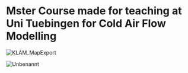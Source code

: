 # Mster Course made for teaching at Uni Tuebingen for Cold Air Flow Modelling

![KLAM_MapExport](https://github.com/user-attachments/assets/74cb0aa1-a810-479b-8f80-3643bbee2605)

![Unbenannt](https://github.com/user-attachments/assets/2c079831-b448-4091-9580-5b27d543631b)
